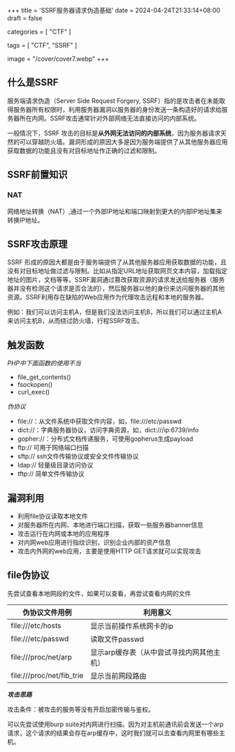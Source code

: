 +++
title = 'SSRF服务器请求伪造基础'
date = 2024-04-24T21:33:14+08:00
draft = false

categories = [
    "CTF"
]

tags = [
    "CTF",
    "SSRF"
]

image = "/cover/cover7.webp"
+++

## 什么是SSRF

服务端请求伪造（Server Side Request Forgery, SSRF）指的是攻击者在未能取得服务器所有权限时，利用服务器漏洞以服务器的身份发送一条构造好的请求给服务器所在内网。SSRF攻击通常针对外部网络无法直接访问的内部系统。

一般情况下，SSRF 攻击的目标是**从外网无法访问的内部系统**，因为服务器请求天然的可以穿越防火墙。漏洞形成的原因大多是因为服务端提供了从其他服务器应用获取数据的功能且没有对目标地址作正确的过滤和限制。

## SSRF前置知识

### NAT

网络地址转换（NAT）,通过一个外部IP地址和端口映射到更大的内部IP地址集来转换IP地址。

## SSRF攻击原理

SSRF 形成的原因大都是由于服务端提供了从其他服务器应用获取数据的功能，且没有对目标地址做过滤与限制。比如从指定URL地址获取网页文本内容，加载指定地址的图片，文档等等。SSRF漏洞通过篡改获取资源的请求发送给服务器（服务器并没有检测这个请求是否合法的），然后服务器以他的身份来访问服务器的其他资源。SSRF利用存在缺陷的Web应用作为代理攻击远程和本地的服务器。

例如：我们可以访问主机A，但是我们没法访问主机B，所以我们可以通过主机A来访问主机B，从而绕过防火墙，行程SSRF攻击。

## 触发函数

_PHP中下面函数的使用不当_  

- file_get_contents()
- fsockopen()
- curl_exec()      

_伪协议_  

- file://：从文件系统中获取文件内容，如，file:///etc/passwd
- dict://：字典服务器协议，访问字典资源，如，dict:///ip:6739/info
- gopher://：分布式文档传递服务，可使用gopherus生成payload
- ftp:// 可用于网络端口扫描
- sftp:// ssh文件传输协议或安全文件传输协议
- ldap:// 轻量级目录访问协议
- tftp:// 简单文件传输协议

## 漏洞利用

- 利用file协议读取本地文件
- 对服务器所在内网、本地进行端口扫描，获取一些服务器banner信息
- 攻击运行在内网或本地的应用程序
- 对内网web应用进行指纹识别，识别企业内部的资产信息
- 攻击内外网的web应用，主要是使用HTTP GET请求就可以实现攻击

## file伪协议

先尝试查看本地网段的文件，如果可以查看，再尝试查看内网的文件

|伪协议文件用例|利用意义|
|---|---|
|file:///etc/hosts|显示当前操作系统网卡的ip|
|file:///etc/passwd|读取文件passwd|
|file:///proc/net/arp|显示arp缓存表（从中尝试寻找内网其他主机）|
|file:///proc/net/fib_trie|显示当前网段路由|

**_攻击思路_**  

攻击条件：被攻击的服务等没有开启加密传输与鉴权。

可以先尝试使用burp suite对内网进行扫描。因为对主机前通讯前会发送一个arp请求，这个请求的结果会存在arp缓存中，这时我们就可以去查看内网里有哪些主机。
